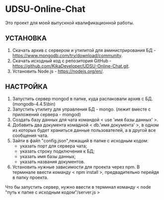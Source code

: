 # UDSU-Online-Chat

Это проект для моей выпускной квалификационной работы.

## УСТАНОВКА
1. Скачать архив с сервером и утилитой для аминистрирования БД - https://www.mongodb.com/try/download/community.
2. Скачать исходный код с репозитория GitHub - https://github.com/KikaDeveloper/UDSU-Online-Chat.git.
3. Установить Node.js - https://nodejs.org/en/.

## НАСТРОЙКА
1. Запустить сервер mongod в папке, куда распаковали архив с БД. (mongodb-4.4.5\bin)
2. Запустить утилиту для управления БД - mongo. (лежит вместе с приложений сервера - mongod)
3. Создать базу данных для чата командой < use 'имя базы данных' >.
4. Добавить два документа комадной < db.'имя документа' >, в одном из которых будет храниться данные пользователей, а в другой все сообщения чата.
5. Зайти в файл "config.json",лежащий в папке с исходным кодом:
   - указать порт для сервера чата;
   - указать строку подключения к БД;
   - указать имя базы данных;
   - указать названия документов.
6. Установить нужные зависимости для проекта через npm.
   В терминале ввести команду < npm install >, предвадительно перейдя в папку проекта.

Что бы запустить сервер, нужно ввести в терминал команду < node "путь к папке с исходным кодом"/server.js >
